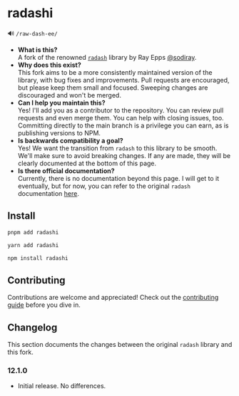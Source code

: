 # radashi

:loud_sound: `/raw-dash-ee/`

- **What is this?**  
  A fork of the renowned [`radash`](https://github.com/sodiray/radash) library by Ray Epps [@sodiray](https://github.com/sodiray).
- **Why does this exist?**  
  This fork aims to be a more consistently maintained version of the library, with bug fixes and improvements. Pull requests are encouraged, but please keep them small and focused. Sweeping changes are discouraged and won't be merged.
- **Can I help you maintain this?**  
  Yes! I'll add you as a contributor to the repository. You can review pull requests and even merge them. You can help with closing issues, too. Committing directly to the main branch is a privilege you can earn, as is publishing versions to NPM.
- **Is backwards compatibility a goal?**  
  Yes! We want the transition from `radash` to this library to be smooth. We'll make sure to avoid breaking changes. If any are made, they will be clearly documented at the bottom of this page.
- **Is there official documentation?**  
  Currently, there is no documentation beyond this page. I will get to it eventually, but for now, you can refer to the original `radash` documentation [here](https://radash-docs.vercel.app).

## Install

```sh
pnpm add radashi
```
```sh
yarn add radashi
```
```sh
npm install radashi
```

## Contributing

Contributions are welcome and appreciated! Check out the [contributing guide](./.github/contributing.md) before you dive in.

## Changelog

This section documents the changes between the original `radash` library and this fork.

### 12.1.0

- Initial release. No differences.
